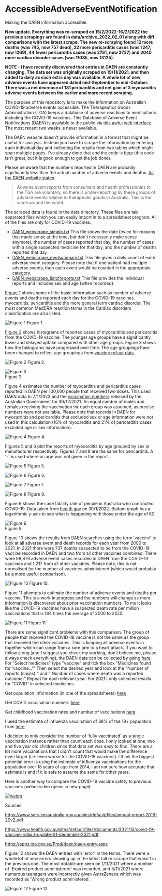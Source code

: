 # AccessibleAdverseEventNotification
Making the DAEN information accessible.

**New update. Everything was re-scraped on 15/2/2022-16/2/2022 the previous scrapings are found in data/archive_2022_02_01 along with diff comparisons with the latest scrape. The new re-scraping found 12 more deaths (was 745, now 757 dead), 22 more pericarditis cases (was 1247, now 1269), 44 fewer pericarditis cases (was 2781, now 2737) and 2040 more cardiac disorder cases (was 11085, now 13125).**

**NOTE - I have recently discovered that entries in DAEN are constantly changing. The data set was originally scraped on 19/11/2021, and then added to daily as each extra day was available. A whole lot of new adverse events have appeared dated mid-September to mid-October. There was a net decrease of 131 pericarditis and net gain of 3 myocarditis adverse events between the earlier and more recent scraping.**

The purpose of this repository is to make the information on Australian COVID-19 adverse events accessible. The Therapeutics Goods Administration (TGA) keeps a database of adverse reactions to medications including the COVID-19 vaccines. This Database of Adverse Event Notifications (DAEN) is available to the public via [this awful web interface](https://apps.tga.gov.au/PROD/DAEN/daen-entry.aspx). The most recent two weeks is never available.

The DAEN website doesn't provide information in a format that might be useful for analysis. Instead you have to scrape the information by entering each individual day and collecting the results from two tables which might span multiple pages. I've already done that and the code is [here](code/DAEN_scrape.py) (this code isn't great, but it is good enough to get the job done).

Please be aware that the numbers reported in DAEN are probably significantly less than the actual number of adverse events and deaths. [As the DAEN website states](https://www.tga.gov.au/about-daen-medicines):
> Adverse event reports from consumers and health professionals to the TGA are voluntary, so there is under-reporting by these groups of adverse events related to therapeutic goods in Australia. This is the same around the world.

The scraped data is found in the data directory. These files are tab separated files which you can easily import in to a spreadsheet program. All of the files are only for COVID-19 vaccines.
- [DAEN_webscrape_simple.txt](data/DAEN_webscrape_simple.txt) This file shows the date (twice for reasons that made sense at the time, but don't necessarily make sense anymore), the number of cases reported that day, the number of cases with a single suspected medicine for that day, and the number of deaths reported that day.
- [DAEN_webscrape_medsummary.txt](data/DAEN_webscrape_medsummary.txt) This file gives a daily count of each adverse event category. Please note that if one patient had multiple adverse events, then each event would be counted in the appropriate category.
- [DAEN_webscrape_listofreports.txt](data/DAEN_webscrape_listofreports.txt) This file provides the individual reports and includes sex and age (when recorded).

[Figure 1](graphs/DAEN%20cases.png) shows some of the basic information such as number of adverse events and deaths reported each day for the COVID-19 vaccines, myocarditis, pericarditis and the more general term cardiac disorder. The most common MedDRA reaction terms in the Cardiac disorders classification are also listed.

![Figure 1](graphs/DAEN%20cases.png)
Figure 1.

[Figure 2](graphs/DAEN%20histogram%20myocarditis%20age.png) shows histograms of reported cases of myocarditis and pericarditis from the COVID-19 vaccine. The younger age groups have a significantly lower and delayed uptake compared with other age groups. Figure 3 shows how the histograms have progressed over time. The age groupings have been changed to reflect age groupings from [vaccine rollout data](https://www.health.gov.au/resources/collections/covid-19-vaccination-daily-rollout-update).

![Figure 2](graphs/DAEN%20histogram%20myocarditis%20age.png)
Figure 2.

![Figure 3](graphs/DAEN_histogram_xcarditis_age.gif)  
Figure 3.

Figure 4 estimates the number of myocarditis and pericarditis cases reported in DAEN per 100,000 people that received two doses. This used DAEN data to 7/1/2022 and the [vaccination numbers](https://www.health.gov.au/resources/collections/covid-19-vaccination-daily-rollout-update) released by the Australian Government for 30/12/2021. An equal number of males and females receiving the vaccination for each group was assumed, as precise numbers were not available. Please note that records in DAEN for myocarditis and pericarditis that excluded sex or age information were not used in this calculation (16% of myocarditis and 21% of pericarditis cases excluded age or sex information).

![Figure 4](graphs/DAEN%20myocarditis%20per%20100000.png)
Figure 4.

Figures 5 and 6 plot the reports of myocarditis by age grouped by sex or manufacturer respectively. Figures 7 and 8 are the same for pericarditis. A '-' is used where an age was not given in the report.

![Figure 5](graphs/DAEN%20myocarditis%20cases%20age.png)
Figure 5.

![Figure 6](graphs/DAEN%20myocarditis%20cases%20manufacturer.png)
Figure 6.

![Figure 7](graphs/DAEN%20pericarditis%20cases%20age.png)
Figure 7.

![Figure 8](graphs/DAEN%20pericarditis%20cases%20manufacturer.png)
Figure 8.


Figure 9 shows the case fatality rate of people in Australia who contracted COVID-19. Data taken from [health.gov](https://www.health.gov.au/news/health-alerts/novel-coronavirus-2019-ncov-health-alert/coronavirus-covid-19-case-numbers-and-statistics#cases-and-deaths-by-age-and-sex) on 30/1/2022. Bottom graph has a logarithmic y-axis to see what is happening with those under the age of 60.

![Figure 9](graphs/Case%20fatality%20rate%20with%20COVID-19.png)  
Figure 9.

Figure 10 shows the results from DAEN searches using the term 'vaccine' to look at all adverse event and death records for each year from 2000 to 2021. In 2021 there were 737 deaths suspected to be from the COVID-19 vaccine recorded in DAEN and two from all other vaccines combined. There were 98,876 adverse event cases recorded in DAEN from the COVID-19 vaccines and 1,217 from all other vaccines. Please note, this is not normalised for the number of vaccines administered (which would probably be a more useful comparison).

![Figure 10](graphs/DAEN%202000-2021.png)
Figure 10.

Figure 11 attempts to estimate the number of adverse events and deaths per vaccine. This is a work in progress and the numbers will change as more information is discovered about prior vaccination numbers. To me it looks like the COVID-19 vaccines have a suspected death rate per million vaccinations that is 184 times the average of 2000 to 2020.

![Figure 11](graphs/DAEN%202000-2021%20rate%20per%20million.png)
Figure 11.

There are some significant problems with this comparison. The group of people that received the COVID-19 vaccine is not the same as the group that recevied the other vaccines. This is lumping all adverse events in together which can range from a sore arm to a heart attack. If you want to follow along (and I suggest you check my working, don't believe me, please always check everything), the DAEN data can be collected by going [here](https://apps.tga.gov.au/Prod/daen/daen-entry.aspx). For "Select medicines" type "vaccine" and tick the box "Medicines found for 'vaccine…'"
Then select the desired year and look at the "Number of reports (cases):" and " Number of cases where death was a reported outcome:"
Repeat for each relevant year. For 2021 I only collected results for "COVID" in selected medicines.

Get population information (in one of the spreadsheets) [here](https://www.abs.gov.au/statistics/people/population/national-state-and-territory-population/jun-2021)

Get COVID vaccination numbers [here](https://www.health.gov.au/resources/publications/covid-19-vaccine-rollout-update-31-december-2021)

Get childhood vaccination rates and number of vaccinations [here](https://www.health.gov.au/health-topics/immunisation/childhood-immunisation-coverage/current-coverage-data-tables-for-all-children)

I used the estimate of influenza vaccination of 39% of the 18+ population from [here](https://www.health.gov.au/sites/default/files/report-newspoll-flu-vaccinations-survey-jun-2014.pdf)

I decided to only consider the number of 'fully vaccinated' as a single vaccination instance rather than count each dose. I only looked at one, two and five year old children since that data set was easy to find. There are a lot more vaccinations that I didn't count that would make the difference even larger (i.e. even worse for the COVID-19 vaccines). I think the biggest potential error is using the estimate of influenza vaccinations for the population over 18 years of age from 2014, I am not sure how accurate that estimate is and if it is safe to assume the same for other years.

Here is another way to compare the COVID-19 vaccine safety to previous vaccines (webm video opens in new page):

[![webm](graphs/playwebm.png)](https://htmlpreview.github.io/?https://github.com/AccAEN/AccessibleAdverseEventNotification/blob/main/graphs/playwebm.html)

Sources:

https://www.servicesaustralia.gov.au/sites/default/files/annual-report-2019-20v2.pdf

https://www.health.gov.au/sites/default/files/documents/2021/12/covid-19-vaccine-rollout-update-31-december-2021.pdf

https://apps.tga.gov.au/Prod/daen/daen-entry.aspx

Figure 12 shows the DAEN entries with 'error' in the terms. There were a whole lot of new errors showing up in the latest full re-scrape that wasn't in the previous one. The most notable are seen on 1/11/2021 where a number of 'Expired product administered' was recorded, and 5/11/2021 where numerous teenagers were incorrectly given AstraZeneca which was recorded as 'Wrong product administered'.

![Figure 12](graphs/DAEN%20error%20reported.png)
Figure 12.

